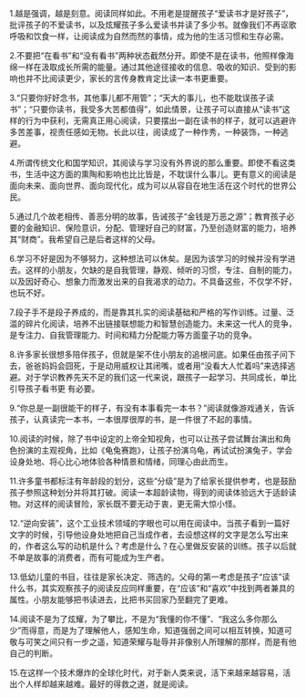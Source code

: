 ﻿---
Title: 关于让孩子爱上阅读（转至读库）
Date: 2020-10-12 
Tags:
    - "逃避"
    - '功利'
categories: ["essay"]
---

              
1.越是强调，越是刻意。阅读同样如此。不用老是提醒孩子“爱读书才是好孩子”，批评孩子的不爱读书，以及炫耀孩子多么爱读书并读了多少书。就像我们不再讴歌呼吸和饮食一样，让阅读成为自然而然的事情，成为他的生活习惯和生存必需。
            
2.不要把“在看书”和“没有看书”两种状态截然分开。即使不是在读书，他照样像海绵一样在汲取成长所需的能量。通过其他途径接收的信息、吸收的知识、受到的影响也并不比阅读更少，家长的言传身教肯定比读一本书更重要。

3.“只要你好好念书，其他事儿都不用管”；“天大的事儿，也不能耽误孩子读书”；“只要你读书，我受多大苦都值得”，如此情景，让孩子可以直接从“读书”这样的行为中获利，无需真正用心阅读，只要摆出一副在读书的样子，就可以逃避许多苦差事，视责任感如无物。长此以往，阅读成了一种作秀，一种装饰，一种逃避。
                 
4.所谓传统文化和国学知识，其阅读与学习没有外界说的那么重要。即使不看这类书，生活中这方面的熏陶和影响也比比皆是，不耽误什么事儿。更有意义的阅读是面向未来、面向世界、面向现代化，成为可以从容自在地生活在这个时代的世界公民。

5.通过几个故老相传、善恶分明的故事，告诫孩子“金钱是万恶之源”；教育孩子必要的金融知识、保险意识，分配、管理好自己的财富，乃至创造财富的能力，培养其“财商”。我希望自己是后者这样的父母。
                           
6.学习不好是因为不够努力，这种想法可以休矣。是因为该学习的时候并没有学进去。这样的小朋友，欠缺的是自我管理，静观、倾听的习惯，专注、自制的能力，以及因好奇心、想象力而激发出来的自我渴求的动力。不具备这些，不仅学不好，也玩不好。
                             
7.段子手不是段子养成的，而是靠其扎实的阅读基础和严格的写作训练。过量、泛滥的碎片化阅读，培养不出链接联想能力和智慧创造能力。未来这一代人的竞争，是专注力、自我管理能力、时间和精力分配能力等方面童子功的竞争。
                                                    
8.许多家长很想多陪伴孩子，但就是架不住小朋友的追根问底。如果任由孩子问下去，爸爸妈妈会囧死，于是动用威权让其闭嘴，或者用“没看大人忙着吗”来选择逃避。对于学识教养先天不足的我们这一代来说，跟孩子一起学习、共同成长，单比引导孩子看书更 有必要。
                                
9.“你总是一副很能干的样子，有没有本事看完一本书？”阅读就像游戏通关，告诉孩子，认真读完一本书，一本很厚很厚的书，是一件很了不起的事情。
                         
10.阅读的时候，除了书中设定的上帝全知视角，也可以让孩子尝试舞台演出和角色扮演的主观视角，比如《龟兔赛跑》，让孩子扮演乌龟，再试试扮演兔子，学会设身处地、将心比心地体验各种情景和情绪，同理心由此而生。
              
11.许多童书都标注有年龄段的划分，这些“分级”是为了给家长提供参考，也是鼓励孩子参照这种划分并将其打破。阅读一本超龄读物，得到的阅读体验远大于适龄读物。对这样的阅读冒险，家长既不要无动于衷，更无需大惊小怪。

12.“逆向安装”，这个工业技术领域的字眼也可以用在阅读中。当孩子看到一篇好文字的时候，引导他设身处地把自己当成作者，去设想这样的文字是怎么写出来的，作者这么写的动机是什么？考虑是什么？在心里做反安装的训练。孩子以后就不单是故事的消费者，而有可能成为生产者。

13.低幼儿童的书目，往往是家长决定、筛选的。父母的第一考虑是孩子“应该”读什么书，其实观察孩子的阅读反应同样重要，在“应该”和“喜欢”中找到两者兼具的属性。小朋友能够把书读进去，比把书买回家乃至翻完了更难。

14.阅读不是为了炫耀，为了攀比，不是为“我懂的你不懂”、“我这么多你那么少”而得意，而是为了理解他人，感知生命，知道强弱之间可以相互转换，知道可敬与可笑之间只有一步之遥，知道荣耀与耻辱并非像别人所理解的那样，而是有他自己的判断。

15.在这样一个技术爆炸的全球化时代，对于新人类来说，活下来越来越容易，活出个人样却越来越难。最好的得救之道，就是阅读。